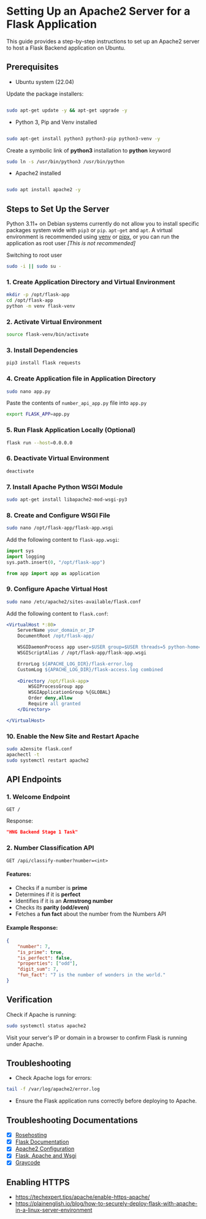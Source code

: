 # Setting Up an Apache2 Server for a Flask Application

This guide provides a step-by-step instructions to set up an Apache2 server to host a Flask Backend application on Ubuntu.

## Prerequisites
- Ubuntu system (22.04) 

Update the package installers:
```sh

sudo apt-get update -y && apt-get upgrade -y
```
- Python 3, Pip and Venv installed
```sh

sudo apt-get install python3 python3-pip python3-venv -y
```
Create a symbolic link of **python3** installation to **python** keyword

```sh
sudo ln -s /usr/bin/python3 /usr/bin/python
```

- Apache2 installed
```sh

sudo apt install apache2 -y
```

## Steps to Set Up the Server

Python 3.11+ on Debian systems currently do not allow you to install specific packages system wide with `pip3` or `pip`.
`apt-get` and `apt`. A virtual environment is recommended using [venv](https://virtualenv.pypa.io/en/latest/user_guide.html) or  [pipx](https://pipx.pypa.io/latest/installation/), or you can run the application as root user *[This is not recommended]*

Switching to root user
```sh
sudo -i || sudo su -
```
### 1. Create Application Directory and Virtual Environment 
```sh
mkdir -p /opt/flask-app
cd /opt/flask-app
python -m venv flask-venv
```

### 2. Activate Virtual Environment
```sh
source flask-venv/bin/activate
```

### 3. Install Dependencies
```sh
pip3 install flask requests
```

### 4. Create Application file in Application Directory

```sh
sudo nano app.py
```
Paste the contents of `number_api_app.py` file into `app.py`


```sh
export FLASK_APP=app.py
```
### 5. Run Flask Application Locally (Optional)
```sh
flask run --host=0.0.0.0
```

### 6. Deactivate Virtual Environment
```sh
deactivate
```

### 7. Install Apache Python WSGI Module
```sh
sudo apt-get install libapache2-mod-wsgi-py3
```

### 8. Create and Configure WSGI File
```sh
sudo nano /opt/flask-app/flask-app.wsgi
```
Add the following content to `flask-app.wsgi`:
```python
import sys
import logging
sys.path.insert(0, "/opt/flask-app")

from app import app as application
```

### 9. Configure Apache Virtual Host
```sh
sudo nano /etc/apache2/sites-available/flask.conf
```
Add the following content to `flask.conf`:
```apache
<VirtualHost *:80>
    ServerName your_domain_or_IP
    DocumentRoot /opt/flask-app/

    WSGIDaemonProcess app user=$USER group=$USER threads=5 python-home=/opt/flask-app/flask-venv
    WSGIScriptAlias / /opt/flask-app/flask-app.wsgi

    ErrorLog ${APACHE_LOG_DIR}/flask-error.log
    CustomLog ${APACHE_LOG_DIR}/flask-access.log combined
    
    <Directory /opt/flask-app>
        WSGIProcessGroup app
        WSGIApplicationGroup %{GLOBAL}
        Order deny,allow
        Require all granted
    </Directory>

</VirtualHost>
```

### 10. Enable the New Site and Restart Apache
```sh
sudo a2ensite flask.conf
apachectl -t
sudo systemctl restart apache2
```

## API Endpoints

### 1. Welcome Endpoint
```http
GET /
```
Response:
```json
"HNG Backend Stage 1 Task"
```

### 2. Number Classification API
```http
GET /api/classify-number?number=<int>
```
#### Features:
- Checks if a number is **prime**
- Determines if it is **perfect**
- Identifies if it is an **Armstrong number**
- Checks its **parity (odd/even)**
- Fetches a **fun fact** about the number from the Numbers API

#### Example Response:
```json
{
    "number": 7,
    "is_prime": true,
    "is_perfect": false,
    "properties": ["odd"],
    "digit_sum": 7,
    "fun_fact": "7 is the number of wonders in the world."
}
```

## Verification
Check if Apache is running:
```sh
sudo systemctl status apache2
```

Visit your server's IP or domain in a browser to confirm Flask is running under Apache.

## Troubleshooting
- Check Apache logs for errors:
```sh
tail -f /var/log/apache2/error.log
```
- Ensure the Flask application runs correctly before deploying to Apache.

## Troubleshooting Documentations
- [X] [Rosehosting](https://www.rosehosting.com/blog/how-to-install-flask-on-ubuntu-22-04-with-apache-and-wsgi/)
- [X] [Flask Documentation](https://flask.palletsprojects.com/en/stable/deploying/mod_wsgi/)
- [x] [Apache2 Configuration](https://blog.geekinstitute.org/2024/11/apache2-virtual-host-configuration.html#7-ssltls-configuration)
- [X] [Flask, Apache and Wsgi](https://www.thegeeksearch.com/setup-flask-with-apache-and-wsgi/)
- [X] [Graycode](https://graycode.ie/blog/deploy-python-flask-app-on-apache2-with-mod-wsgi/)

## Enabling HTTPS
- <https://techexpert.tips/apache/enable-https-apache/>
- <https://plainenglish.io/blog/how-to-securely-deploy-flask-with-apache-in-a-linux-server-environment>



